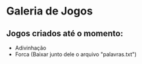 # Galeria de Jogos

## Jogos criados até o momento:

* Adivinhação
* Forca (Baixar junto dele o arquivo "palavras.txt")

